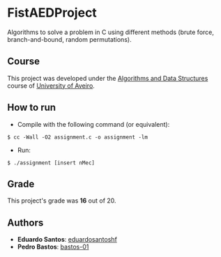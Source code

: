# FistAEDProject

Algorithms to solve a problem in C using different methods (brute force, branch-and-bound, random permutations).

## Course
This project was developed under the [Algorithms and Data Structures](https://www.ua.pt/en/uc/12281) course of [University of Aveiro](https://www.ua.pt/).

## How to run
* Compile with the following command (or equivalent):
```console
$ cc -Wall -O2 assignment.c -o assignment -lm
```

* Run:
```console
$ ./assignment [insert nMec]
```

## Grade 
This project's grade was **16** out of 20.

## Authors
* **Eduardo Santos**: [eduardosantoshf](https://github.com/eduardosantoshf)
* **Pedro Bastos**: [bastos-01](https://github.com/bastos-01)
